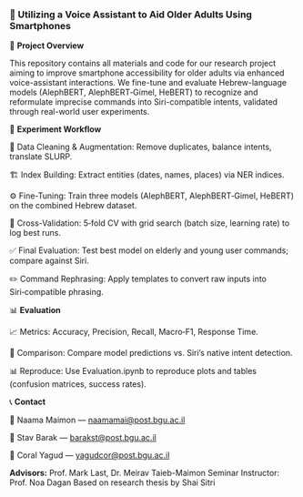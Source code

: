 ### 📱 Utilizing a Voice Assistant to Aid Older Adults Using Smartphones ###

📝 **Project Overview**

This repository contains all materials and code for our research project aiming to improve smartphone accessibility for older adults via enhanced voice-assistant interactions. We fine-tune and evaluate Hebrew-language models (AlephBERT, AlephBERT‑Gimel, HeBERT) to recognize and reformulate imprecise commands into Siri-compatible intents, validated through real-world user experiments.

🚀 **Experiment Workflow**

🧹 Data Cleaning & Augmentation: Remove duplicates, balance intents, translate SLURP.

🏗️ Index Building: Extract entities (dates, names, places) via NER indices.

⚙️ Fine-Tuning: Train three models (AlephBERT, AlephBERT‑Gimel, HeBERT) on the combined Hebrew dataset.

🔄 Cross-Validation: 5‑fold CV with grid search (batch size, learning rate) to log best runs.

✅ Final Evaluation: Test best model on elderly and young user commands; compare against Siri.

✏️ Command Rephrasing: Apply templates to convert raw inputs into Siri‑compatible phrasing.

📊 **Evaluation**

📈 Metrics: Accuracy, Precision, Recall, Macro‑F1, Response Time.

🤖 Comparison: Compare model predictions vs. Siri’s native intent detection.

📊 Reproduce: Use Evaluation.ipynb to reproduce plots and tables (confusion matrices, success rates).

📞 **Contact**

📧 Naama Maimon — naamamai@post.bgu.ac.il

📧 Stav Barak — barakst@post.bgu.ac.il

📧 Coral Yagud — yagudcor@post.bgu.ac.il

**Advisors:** Prof. Mark Last, Dr. Meirav Taieb-Maimon
Seminar Instructor: Prof. Noa Dagan
Based on research thesis by Shai Sitri

